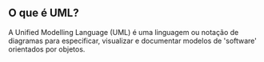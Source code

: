  ## O que é UML?

 A Unified Modelling Language (UML) é uma linguagem ou notação de diagramas para especificar,
visualizar e documentar modelos de 'software' orientados por objetos.

